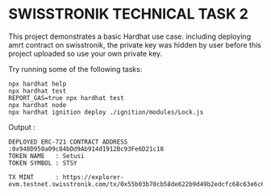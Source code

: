 # SWISSTRONIK TECHNICAL TASK 2

This project demonstrates a basic Hardhat use case. including deploying amrt contract on swisstronik, the private key was hidden by user before this project uploaded so use your own private key.

Try running some of the following tasks:

```shell
npx hardhat help
npx hardhat test
REPORT_GAS=true npx hardhat test
npx hardhat node
npx hardhat ignition deploy ./ignition/modules/Lock.js
```
Output :
```shell
DEPLOYED ERC-721 CONTRACT ADDRESS :0x948D950a09c84bDd9Ab914d1912Bc93Fe6D21c18
TOKEN NAME   : Setusi
TOKEN SYMBOL : STSY
```
```shell
TX MINT      : https://explorer-evm.testnet.swisstronik.com/tx/0x55b03b70cb58de622b9d49b2edcfc68c63e6c6bc98f8813dcb83171588213b1d
```
